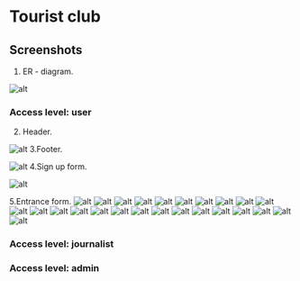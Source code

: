 # Tourist club
## Screenshots
1. ER - diagram.

![alt](Screenshots/111.png)
### Access level: user
2. Header.

![alt](Screenshots/2.png)
3.Footer.

![alt](Screenshots/1.png)
4.Sign up form.

![alt](Screenshots/3.png)

5.Entrance form.
![alt](Screenshots/4.png)
![alt](Screenshots/5.png)
![alt](Screenshots/6.png)
![alt](Screenshots/7.png)
![alt](Screenshots/8.png)
![alt](Screenshots/9.png)
![alt](Screenshots/10.png)
![alt](Screenshots/11.png)
![alt](Screenshots/12.png)
![alt](Screenshots/13.png)
![alt](Screenshots/14.png)
![alt](Screenshots/15.png)
![alt](Screenshots/16.png)
![alt](Screenshots/17.png)
![alt](Screenshots/18.png)
![alt](Screenshots/19.png)
![alt](Screenshots/20.png)
![alt](Screenshots/21.png)
![alt](Screenshots/22.png)
![alt](Screenshots/23.png)
![alt](Screenshots/24.png)
![alt](Screenshots/25.png)
![alt](Screenshots/26.png)
![alt](Screenshots/27.png)
![alt](Screenshots/28.png)
### Access level: journalist
### Access level: admin
